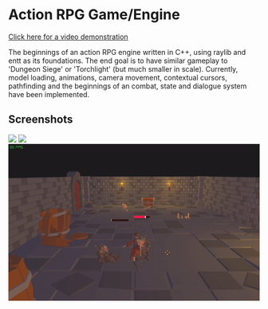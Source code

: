 # Action RPG Game/Engine

[Click here for a video demonstration]("https://www.youtube.com/embed/r-uz78O3suk?si=V0p-T_p45XrW0Ecw")

The beginnings of an action RPG engine written in C++, using raylib and entt as its foundations. The end goal is to have
similar gameplay to 'Dungeon Siege' or 'Torchlight' (but much smaller in scale). Currently, model loading, animations,
camera movement, contextual cursors, pathfinding and the beginnings of an combat, state and dialogue system have been
implemented.

## Screenshots

![](screenshots/speech.gif)
![](screenshots/rotation.gif)
![](screenshots/combat.gif)
